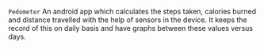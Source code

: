 `Pedometer`
An android app which calculates the steps taken, calories burned and distance travelled with the help of sensors in the device. It keeps the record of this on daily basis and have graphs between these values versus days.
